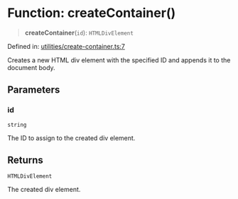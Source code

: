 # Function: createContainer()

> **createContainer**(`id`): `HTMLDivElement`

Defined in: [utilities/create-container.ts:7](https://github.com/Forge-Game-Engine/Forge/blob/5b90130e2e0c679482e3bd31c32cbea9b4cffce1/src/utilities/create-container.ts#L7)

Creates a new HTML div element with the specified ID and appends it to the document body.

## Parameters

### id

`string`

The ID to assign to the created div element.

## Returns

`HTMLDivElement`

The created div element.
